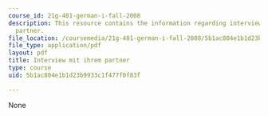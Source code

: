 ```yaml
---
course_id: 21g-401-german-i-fall-2008
description: This resource contains the information regarding interview mit ihrem
  partner.
file_location: /coursemedia/21g-401-german-i-fall-2008/5b1ac804e1b1d23b9933c1f477f0f83f_MIT21G_401F08_inter_zu_di.pdf
file_type: application/pdf
layout: pdf
title: Interview mit ihrem partner
type: course
uid: 5b1ac804e1b1d23b9933c1f477f0f83f

---
```

None